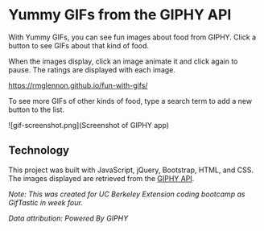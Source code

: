# Yummy GIFs from the GIPHY API

With Yummy GIFs, you can see fun images about food from GIPHY. Click a button to see GIFs about that kind of food. 

When the images display, click an image animate it and click again to pause. The ratings are displayed with each image.

https://rmglennon.github.io/fun-with-gifs/

To see more GIFs of other kinds of food, type a search term to add a new button to the list.

![gif-screenshot.png](Screenshot of GIPHY app)

## Technology

This project was built with JavaScript, jQuery, Bootstrap, HTML, and CSS. The images displayed are retrieved from the [GIPHY API](https://developers.giphy.com/).

_Note: This was created for UC Berkeley Extension coding bootcamp as GifTastic in week four._

_Data attribution: Powered By GIPHY_
